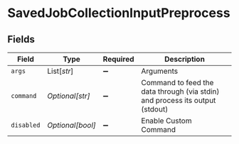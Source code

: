 # SavedJobCollectionInputPreprocess


## Fields

| Field                                                                        | Type                                                                         | Required                                                                     | Description                                                                  |
| ---------------------------------------------------------------------------- | ---------------------------------------------------------------------------- | ---------------------------------------------------------------------------- | ---------------------------------------------------------------------------- |
| `args`                                                                       | List[*str*]                                                                  | :heavy_minus_sign:                                                           | Arguments                                                                    |
| `command`                                                                    | *Optional[str]*                                                              | :heavy_minus_sign:                                                           | Command to feed the data through (via stdin) and process its output (stdout) |
| `disabled`                                                                   | *Optional[bool]*                                                             | :heavy_minus_sign:                                                           | Enable Custom Command                                                        |